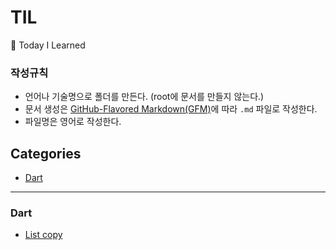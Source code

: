 # TIL
:memo: Today I Learned

### 작성규칙
- 언어나 기술명으로 폴더를 만든다. (root에 문서를 만들지 않는다.)
- 문서 생성은 [GitHub-Flavored Markdown(GFM)](https://guides.github.com/features/mastering-markdown/)에 따라 `.md` 파일로 작성한다.
- 파일명은 영어로 작성한다.

## Categories
- [Dart](https://github.com/JuYeong0413/TIL#dart)

---
### Dart
- [List copy](https://github.com/JuYeong0413/TIL/blob/master/Dart/list-copy.md)
